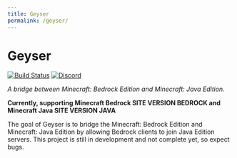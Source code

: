 ```yaml
---
title: Geyser
permalink: /geyser/
---
```


# Geyser

[//]: # ([![License: MIT]&#40;https://img.shields.io/badge/license-MIT-blue.svg?label=License&#41;]&#40;LICENSE&#41;)
[![Build Status](https://github.com/GeyserMC/Geyser/actions/workflows/build.yml/badge.svg)](https://github.com/GeyserMC/Geyser/actions/workflows/build.yml)
[![Discord](https://img.shields.io/discord/613163671870242838?color=cornflowerblue&label=Discord&logo=Discord&logoColor=white)](https://discord.geysermc.org)

_A bridge between Minecraft: Bedrock Edition and Minecraft: Java Edition._

[//]: # (TODO: MEOW)

**Currently, supporting Minecraft Bedrock SITE VERSION BEDROCK and Minecraft Java SITE VERSION JAVA**

The goal of Geyser is to bridge the Minecraft: Bedrock Edition and Minecraft: Java Edition by allowing Bedrock clients to join Java Edition servers. This project is still in development and not complete yet, so expect bugs.
